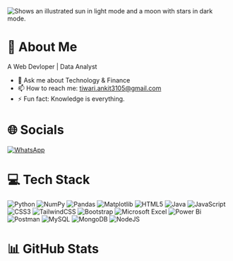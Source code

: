 <picture>
  <source media="(prefers-color-scheme: dark)" srcset="https://drive.google.com/file/d/1ZJDDImaGvp7kA1ZRek82NHksiIgRDIe8/view?usp=drive_link">
  <source media="(prefers-color-scheme: light)" srcset="https://drive.google.com/file/d/1ZJDDImaGvp7kA1ZRek82NHksiIgRDIe8/view?usp=drive_link">
  <img alt="Shows an illustrated sun in light mode and a moon with stars in dark mode." src="https://drive.google.com/file/d/1ZJDDImaGvp7kA1ZRek82NHksiIgRDIe8/view?usp=drive_link">
</picture>

# 💫 About Me

A Web Devloper | Data Analyst
- 💬 Ask me about Technology & Finance
- 📫 How to reach me: tiwari.ankit3105@gmail.com
- ⚡ Fun fact: Knowledge is everything.

# 🌐 Socials
<a target="_blank" rel="noopener noreferrer nofollow" href="https://wa.me/9519412446?text=Hello%20there!"><img src="https://img.shields.io/badge/WhatsApp-25D366?style=for-the-badge&logo=whatsapp&logoColor=white" alt="WhatsApp"></a>


# 💻 Tech Stack
![Python](https://img.shields.io/badge/python-3670A0?style=for-the-badge&logo=python&logoColor=ffdd54)
![NumPy](https://img.shields.io/badge/numpy-%23013243.svg?style=for-the-badge&logo=numpy&logoColor=white)
![Pandas](https://img.shields.io/badge/pandas-%23150458.svg?style=for-the-badge&logo=pandas&logoColor=white)
![Matplotlib](https://img.shields.io/badge/Matplotlib-%23ffffff.svg?style=for-the-badge&logo=Matplotlib&logoColor=black)
![HTML5](https://img.shields.io/badge/html5-%23E34F26.svg?style=for-the-badge&logo=html5&logoColor=white)
![Java](https://img.shields.io/badge/java-%23ED8B00.svg?style=for-the-badge&logo=openjdk&logoColor=white)
![JavaScript](https://img.shields.io/badge/javascript-%23323330.svg?style=for-the-badge&logo=javascript&logoColor=%23F7DF1E)
![CSS3](https://img.shields.io/badge/css3-%231572B6.svg?style=for-the-badge&logo=css3&logoColor=white)
![TailwindCSS](https://img.shields.io/badge/tailwindcss-%2338B2AC.svg?style=for-the-badge&logo=tailwind-css&logoColor=white)
![Bootstrap](https://img.shields.io/badge/bootstrap-%238511FA.svg?style=for-the-badge&logo=bootstrap&logoColor=white)
![Microsoft Excel](https://img.shields.io/badge/Microsoft_Excel-217346?style=for-the-badge&logo=microsoft-excel&logoColor=white)
![Power Bi](https://img.shields.io/badge/power_bi-F2C811?style=for-the-badge&logo=powerbi&logoColor=black)
![Postman](https://img.shields.io/badge/Postman-FF6C37?style=for-the-badge&logo=postman&logoColor=white)
![MySQL](https://img.shields.io/badge/mysql-4479A1.svg?style=for-the-badge&logo=mysql&logoColor=white)
![MongoDB](https://img.shields.io/badge/MongoDB-%234ea94b.svg?style=for-the-badge&logo=mongodb&logoColor=white)
![NodeJS](https://img.shields.io/badge/node.js-6DA55F?style=for-the-badge&logo=node.js&logoColor=white)

# 📊 GitHub Stats
